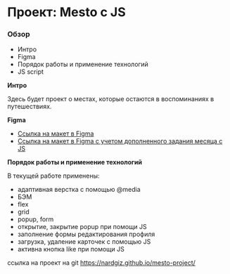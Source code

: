 # Проект: Mesto с JS

### Обзор
* Интро
* Figma
* Порядок работы и применение технологий
* JS script

**Интро**

Здесь будет проект о местах, которые остаются в воспоминаниях в путешествиях.

**Figma**

* [Ссылка на макет в Figma](https://www.figma.com/file/2cn9N9jSkmxD84oJik7xL7/JavaScript.-Sprint-4?node-id=0%3A1)
* [Ссылка на макет в Figma с учетом дополненного задания месяца с JS](https://www.figma.com/file/bjyvbKKJN2naO0ucURl2Z0/JavaScript.-Sprint-5?node-id=0%3A1)

**Порядок работы и применение технологий**

В текущей работе применены:
- адаптивная верстка с помощью @media
- БЭМ
- flex
- grid
- popup, form
- открытие, закрытие popup при помощи JS
- заполнение формы редактирования профиля
- загрузка, удаление карточек с помощью JS
- активна кнопка like при помощи JS

ссылка на проект на git
https://nardgiz.github.io/mesto-project/